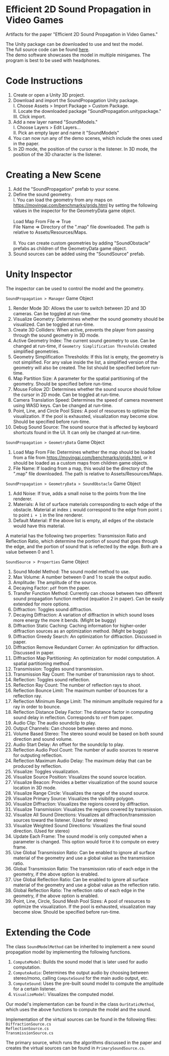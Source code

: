 # Efficient 2D Sound Propagation in Video Games
Artifacts for the paper "Efficient 2D Sound Propagation in Video Games."

The Unity package can be downloaded to use and test the model. <br>
The full source code can be found [here](https://github.com/TinSlam/SoundPropagation). <br>
The demo software showcases the model in multiple minigames. The program is best to be used with headphones.

# Code Instructions
1. Create or open a Unity 3D project.
2. Download and import the SoundPropagation Unity package. <br>
  I. Choose Assets > Import Package > Custom Package. <br>
  II. Locate the downloaded package "SoundPropagation.unitypackage." <br>
  III. Click import. <br>
3. Add a new layer named "SoundModels." <br>
  I. Choose Layers > Edit Layers... <br>
  II. Pick an empty layer and name it "SoundModels" <br>
4. You can now run any of the demo scenes, which include the ones used in the paper.
5. In 2D mode, the position of the cursor is the listener. In 3D mode, the position of the 3D character is the listener.

# Creating a New Scene
1. Add the "SoundPropagation" prefab to your scene.
2. Define the sound geometry. <br>
  I. You can load the geometry from any maps on https://movingai.com/benchmarks/grids.html by setting the following values in the inspector for the GeometryData game object. <br> <br>
      Load Map From File => True <br>
      File Name => Directory of the ".map" file downloaded. The path is relative to Assets/Resources/Maps. <br> <br>
  II. You can create custom geometries by adding "SoundObstacle" prefabs as children of the GeometryData game object. <br>
3. Sound sources can be added using the "SoundSource" prefab.

# Unity Inspector
The inspector can be used to control the model and the geometry.

`SoundPropagation > Manager` Game Object
1. Render Mode 3D: Allows the user to switch between 2D and 3D cameras. Can be toggled at run-time.
2. Visualize Geometry: Determines whether the sound geometry should be visualized. Can be toggled at run-time.
3. Create 3D Colliders: When active, prevents the player from passing through the sound geometry in 3D mode.
4. Active Geometry Index: The current sound geometry to use. Can be changed at run-time, if `Geometry Simplification Thresholds` created simplified geometries.
5. Geometry Simplification Thresholds: If this list is empty, the geometry is not simplified. For any value inside the list, a simplified version of the geometry will also be created. The list should be specified before run-time.
6. Map Partition Size: A parameter for the spatial partitioning of the geometry. Should be specified before run-time.
7. Mouse Follow 2D: Determines whether the sound source should follow the cursor in 2D mode. Can be toggled at run-time.
8. Camera Translation Speed: Determines the speed of camera movement using WASD keys. Can be changed at run-time.
9. Point, Line, and Circle Pool Sizes: A pool of resources to optimize the visualization. If the pool is exhausted, visualization may become slow. Should be specified before run-time.
10. Debug Sound Source: The sound source that is affected by keyboard shortcuts found in the UI. It can only be changed at run-time.

`SoundPropagation > GeometryData` Game Object
1. Load Map From File: Determines whether the map should be loaded from a file from https://movingai.com/benchmarks/grids.html, or it should be loaded as a custom maps from children game objects.
2. File Name: If loading from a map, this would be the directory of the ".map" file downloaded. The path is relative to Assets/Resources/Maps.

`SoundPropagation > GeometryData > SoundObstacle` Game Object
1. Add Noise: If true, adds a small noise to the points from the line renderer.
2. Materials: A list of surface materials corresponding to each edge of the obstacle. Material at index `i` would correspond to the edge from point `i` to point `i + 1` in the line renderer.
3. Default Material: If the above list is empty, all edges of the obstacle would have this material.

A material has the following two properties: Transmission Ratio and Reflection Ratio, which determine the portion of sound that goes through the edge, and the portion of sound that is reflected by the edge. Both are a value between 0 and 1.

`SoundSource > Properties` Game Object
1. Sound Model Method: The sound model method to use.
2. Max Volume: A number between 0 and 1 to scale the output audio.
3. Amplitude: The amplitude of the source.
4. Decaying Factor: `pdf` from the paper.
5. Transfer Function Method: Currently can choose between two different sound propagation function method (equation 2 in paper). Can be easily extended for more options.
6. Diffraction: Toggles sound diffraction.
7. Decaying Diffraction: A variation of diffraction in which sound loses more energy the more it bends. (Might be buggy)
8. Diffraction Static Caching: Caching information for higher-order diffraction sources as an optimization method. (Might be buggy)
9. Diffraction Greedy Search: An optimization for diffraction. Discussed in paper.
10. Diffraction Remove Redundant Corner: An optimization for diffraction. Discussed in paper.
11. Diffraction Map Partitioning: An optimization for model computation. A spatial partitioning method.
12. Transmission: Toggles sound transmission.
13. Transmission Ray Count: The number of transmission rays to shoot.
14. Reflection: Toggles sound reflection.
15. Reflection Ray Count: The number of reflection rays to shoot.
16. Reflection Bounce Limit: The maximum number of bounces for a reflection ray.
17. Reflection Minimum Range Limit: The minimum amplitude required for a ray in order to bounce.
18. Reflection Distance Delay Factor: The distance factor in computing sound delay in reflection. Corresponds to `rdf` from paper.
19. Audio Clip: The audio soundclip to play.
20. Output Channels: Can choose between stereo and mono.
21. Volume Based Stereo: The stereo sound would be based on both sound direction and sound volume.
22. Audio Start Delay: An offset for the soundclip to play.
23. Reflection Audio Pool Count: The number of audio sources to reserve for outputing reflection.
24. Reflection Maximum Audio Delay: The maximum delay that can be produced by reflection.
25. Visualize: Toggles visualization.
26. Visualize Source Position: Visualizes the sound source location.
27. Visualize Beacon: Provides a better visualization of the sound source location in 3D mode.
28. Visualize Range Circle: Visualizes the range of the sound source.
29. Visualize Primary Source: Visualizes the visibility polygon.
30. Visualize Diffraction: Visualizes the regions coverd by diffraction.
31. Visualize Transmission: Visualizes the regions covered by transmission.
32. Visualize All Sound Directions: Visualizes all diffraction/transmission sources toward the listener. (Used for stereo)
33. Visualize Weighted Sound Directions: Visualizes the final sound direction. (Used for stereo)
34. Update Each Frame: The sound model is only computed when a parameter is changed. This option would force it to compute on every frame.
35. Use Global Transmission Ratio: Can be enabled to ignore all surface material of the geometry and use a global value as the transmission ratio.
36. Global Transmission Ratio: The transmission ratio of each edge in the geometry, if the above option is enabled.
37. Use Global Reflection Ratio: Can be enabled to ignore all surface material of the geometry and use a global value as the reflection ratio.
38. Global Reflection Ratio: The reflection ratio of each edge in the geometry, if the above option is enabled.
39. Point, Line, Circle, Sound Mesh Pool Sizes: A pool of resources to optimize the visualization. If the pool is exhausted, visualization may become slow. Should be specified before run-time.

# Extending the Code
The class `SoundModelMethod` can be inherited to implement a new sound propagation model by implementing the following functions.
1. `ComputeModel`: Builds the sound model that is later used for audio computation.
2. `ComputeAudio`: Determines the output audio by choosing between stereo/mono, calling `ComputeSound` for the main audio output, etc.
3. `ComputeSound`: Uses the pre-built sound model to compute the amplitude for a certain listener.
4. `VisualizeModel`: Visualizes the computed model.

Our model's implementation can be found in the class `OurStaticMethod`, which uses the above functions to compute the model and the sound.

Implementation of the virtual sources can be found in the following files:<br>
`DiffractionSource.cs`<br>
`ReflectionSource.cs`<br>
`TransmissionSource.cs`<br>

The primary source, which runs the algorithms discussed in the paper and creates the virtual sources can be found in `PrimarySoundSource.cs`.

